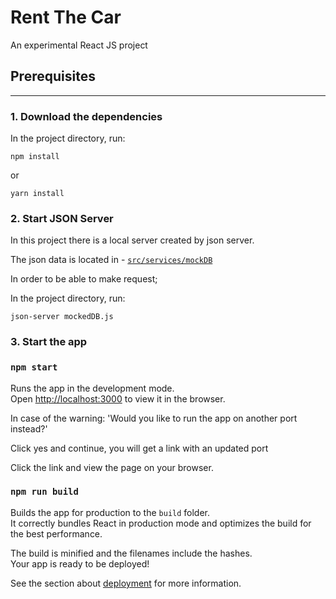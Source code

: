 # Rent The Car

An experimental React JS project

## Prerequisites
***


### 1. Download the dependencies

In the project directory, run:

```
npm install
```

or

```
yarn install
```

### 2. Start JSON Server

In this project there is a local server created by json server.

The json data is located in - [`src/services/mockDB`](src/services/mockDB)

In order to be able to make request;

In the project directory, run:

```
json-server mockedDB.js
```


### 3. Start the app

### `npm start`

Runs the app in the development mode.\
Open [http://localhost:3000](http://localhost:3000) to view it in the browser.

In case of the warning:  'Would you like to run the app on another port instead?'

Click yes and continue, you will get a link with an updated port 

Click the link and view the page on your browser.


### `npm run build`

Builds the app for production to the `build` folder.\
It correctly bundles React in production mode and optimizes the build for the best performance.

The build is minified and the filenames include the hashes.\
Your app is ready to be deployed!

See the section about [deployment](https://facebook.github.io/create-react-app/docs/deployment) for more information.

